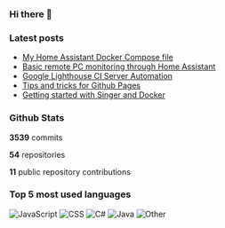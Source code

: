 ### Hi there 👋

### Latest posts
<!-- BLOGPOSTS:START -->
- [My Home Assistant Docker Compose file](https://dkdevelopment.net/my-home-assistant-docker-compose//)
- [Basic remote PC monitoring through Home Assistant](https://dkdevelopment.net/home-assistant-basic-pc-monitoring//)
- [Google Lighthouse CI Server Automation](https://dkdevelopment.net/lighthouse-ci-server-automation//)
- [Tips and tricks for Github Pages](https://dkdevelopment.net/tips-and-tricks-for-github-pages//)
- [Getting started with Singer and Docker](https://dkdevelopment.net/2020/06/14/singer-io-with-docker//)
<!-- BLOGPOSTS:END -->

### Github Stats

**3539** commits

**54** repositories

**11** public repository contributions

### Top 5 most used languages

![JavaScript](https://img.shields.io/static/v1?style=flat-square&label=%E2%A0%80&color=555&labelColor=%23f1e05a&message=JavaScript%EF%B8%B168.5%25)
![CSS](https://img.shields.io/static/v1?style=flat-square&label=%E2%A0%80&color=555&labelColor=%23563d7c&message=CSS%EF%B8%B19.6%25)
![C#](https://img.shields.io/static/v1?style=flat-square&label=%E2%A0%80&color=555&labelColor=%23178600&message=C%23%EF%B8%B18%25)
![Java](https://img.shields.io/static/v1?style=flat-square&label=%E2%A0%80&color=555&labelColor=%23b07219&message=Java%EF%B8%B15%25)
![Other](https://img.shields.io/static/v1?style=flat-square&label=%E2%A0%80&color=555&labelColor=%23ededed&message=Other%EF%B8%B18.7%25)
